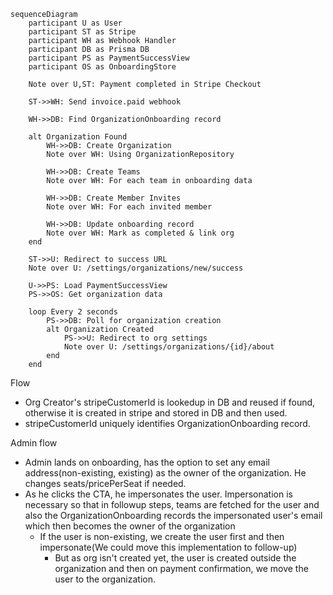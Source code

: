 ```mermaid
sequenceDiagram
    participant U as User
    participant ST as Stripe
    participant WH as Webhook Handler
    participant DB as Prisma DB
    participant PS as PaymentSuccessView
    participant OS as OnboardingStore

    Note over U,ST: Payment completed in Stripe Checkout

    ST->>WH: Send invoice.paid webhook
    
    WH->>DB: Find OrganizationOnboarding record
    
    alt Organization Found
        WH->>DB: Create Organization
        Note over WH: Using OrganizationRepository
        
        WH->>DB: Create Teams
        Note over WH: For each team in onboarding data
        
        WH->>DB: Create Member Invites
        Note over WH: For each invited member
        
        WH->>DB: Update onboarding record
        Note over WH: Mark as completed & link org
    end
    
    ST->>U: Redirect to success URL
    Note over U: /settings/organizations/new/success
    
    U->>PS: Load PaymentSuccessView
    PS->>OS: Get organization data
    
    loop Every 2 seconds
        PS->>DB: Poll for organization creation
        alt Organization Created
            PS->>U: Redirect to org settings
            Note over U: /settings/organizations/{id}/about
        end
    end
```


Flow 
- Org Creator's stripeCustomerId is lookedup in DB and reused if found, otherwise it is created in stripe and stored in DB and then used.
- stripeCustomerId uniquely identifies OrganizationOnboarding record.


Admin flow
- Admin lands on onboarding, has the option to set any email address(non-existing, existing) as the owner of the organization. He changes seats/pricePerSeat if needed.
- As he clicks the CTA, he impersonates the user. Impersonation is necessary so that in followup steps, teams are fetched for the user and also the OrganizationOnboarding records the impersonated user's email which then becomes the owner of the organization
  - If the user is non-existing, we create the user first and then impersonate(We could move this implementation to follow-up)
    - But as org isn't created yet, the user is created outside the organization and then on payment confirmation, we move the user to the organization.